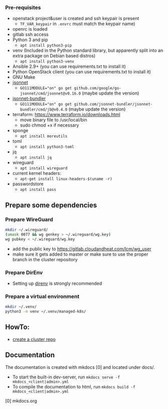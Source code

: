 ### Pre-requisites

 - openstack project&user is created and ssh keypair is present
   - `TF_VAR_keypair` in `.envrc` must match the keypair name)
 - openrc is loaded
 - gitlab ssh access
- Python 3 and pip
  - `apt install python3-pip`
- venv (Included in the Python standard library, but apparently split into an extra package on Debian based distros)
  - `apt install python3-venv`
- Ansible 2.9+ (you can use requirements.txt to install it)
- Python OpenStack client (you can use requirements.txt to install it)
- GNU Make
- [jsonnet](https://github.com/google/jsonnet)
  - `GO111MODULE="on" go get github.com/google/go-jsonnet/cmd/jsonnet@v0.16.0` (maybe update the version)
- [jsonnet-bundler](https://github.com/jsonnet-bundler/jsonnet-bundler#install)
  - `GO111MODULE="on" go get github.com/jsonnet-bundler/jsonnet-bundler/cmd/jb@v0.4.0` (maybe update the version)
- terraform: https://www.terraform.io/downloads.html
  - move binary file to /usr/local/bin
  - sudo chmod +x if necessary
- sponge
  - `apt install moreutils`
- toml
  - `apt install python3-toml`
- jq
  - `apt install jq`
- wireguard
  - `apt install wireguard`
- current kernel headers:
  - `apt-get install linux-headers-$(uname -r)`
- passwordstore
  - `apt install pass`

## Prepare some dependencies

### Prepare WireGuard
```bash
mkdir ~/.wireguard/
(umask 0077 && wg genkey > ~/.wireguard/wg.key)
wg pubkey < ~/.wireguard/wg.key
```
- add the public key to https://gitlab.cloudandheat.com/lcm/wg_user
- make sure it gets added to master or make sure to use the proper branch in the cluster repository

### Prepare DirEnv
- Setting up [direnv](https://direnv.net/) is strongly recommended

### Prepare a virtual environment
```bash
mkdir ~/.venv/
python3 -m venv ~/.venv/managed-k8s/
```
## HowTo:

- [create a cluster repo](docs/admin/cluster-repo.md#creating-a-new-cluster-repository)

## Documentation

The documentation is created with mkdocs [0] and located under docs/.
 - To start the built-in dev-server, run `mkdocs serve -f mkdocs_<client|admin>.yml`
 - To compile the documentation to html, run `mkdocs build -f mkdocs_<client|admin>.yml`

[0] mkdocs.org
